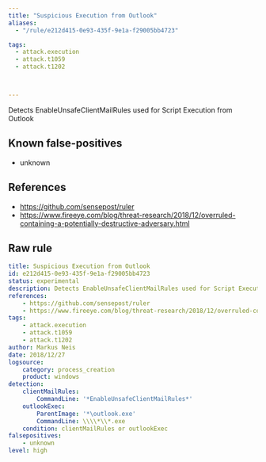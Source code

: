 ```yaml
---
title: "Suspicious Execution from Outlook"
aliases:
  - "/rule/e212d415-0e93-435f-9e1a-f29005bb4723"

tags:
  - attack.execution
  - attack.t1059
  - attack.t1202



---
```


Detects EnableUnsafeClientMailRules used for Script Execution from Outlook

<!--more-->


## Known false-positives

* unknown



## References

* https://github.com/sensepost/ruler
* https://www.fireeye.com/blog/threat-research/2018/12/overruled-containing-a-potentially-destructive-adversary.html


## Raw rule
```yaml
title: Suspicious Execution from Outlook
id: e212d415-0e93-435f-9e1a-f29005bb4723
status: experimental
description: Detects EnableUnsafeClientMailRules used for Script Execution from Outlook
references:
    - https://github.com/sensepost/ruler
    - https://www.fireeye.com/blog/threat-research/2018/12/overruled-containing-a-potentially-destructive-adversary.html
tags:
    - attack.execution
    - attack.t1059
    - attack.t1202
author: Markus Neis
date: 2018/12/27
logsource:
    category: process_creation
    product: windows
detection:
    clientMailRules:
        CommandLine: '*EnableUnsafeClientMailRules*'
    outlookExec:
        ParentImage: '*\outlook.exe'
        CommandLine: \\\\*\\*.exe
    condition: clientMailRules or outlookExec
falsepositives:
    - unknown
level: high

```
